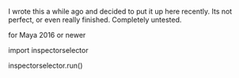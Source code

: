 I wrote this a while ago and decided to put it up here recently.  Its not perfect, or even really finished.  Completely untested.


for Maya 2016 or newer



import inspectorselector

inspectorselector.run()
